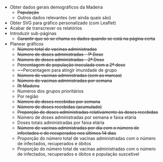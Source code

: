 - Obter dados gerais demográficos da Madeira
    - ~~População~~
    - Outros dados relevantes (ver ainda quais são)
- Obter SVG para gráfico personalizado (com Leaflet)
- Acabar de transcrever os relatórios
- Introduzir sub-páginas
    - ~~Garantir que só se chama os dados quando se está na página certa~~
- Planear gráficos
    - ~~Número total de vacinas administradas~~
    - ~~Número de doses administradas - 1ª Dose~~
    - ~~Número de doses administradas - 2ª Dose~~
    - ~~Percentagem de população inoculada com a 2ª dose~~
    - ~~Percentagem para atingir imunidade de grupo
    - ~~Número de vacinas administradas (sem as marcas)~~
    - ~~Número de vacinas administradas por semana~~
    - ~~Rt Madeira~~
    - Numeros dos grupos prioritários
    - Por região
    - ~~Número de doses recebidas por semana~~
    - ~~Número de doses recebidas (acumulado)~~
    - ~~Proporção de doses administradas relativamente às doses recebidas~~
    - Número de doses administradas por semana e faixa etária
    - Doses totais administradas por faixa etária
    - ~~Número de vacinas administradas por dia com o número de infectados e de recuperados nos últimos 14 dias~~
    - Proporção do número total de vacinas administradas com o número de infectados, recuperados e óbitos
    - Proporção do número total de vacinas administradas com o número de infectados, recuperados e óbitos e população suscetível

